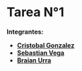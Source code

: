 # Tarea N°1

**Integrantes:**

* **[Cristobal Gonzalez](https://github.com/Lunara02)**
* **[Sebastian Vega](https://github.com/Sebavegs2004)**
* **[Braian Urra ](https://github.com/brai44)**
